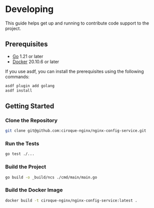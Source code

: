 # Developing

This guide helps get up and running to contribute code support to the project.

## Prerequisites

- [Go](https://golang.org/doc/install) 1.21 or later
- [Docker](https://docs.docker.com/get-docker/) 20.10.6 or later

If you use asdf, you can install the prerequisites using the following commands:

```bash
asdf plugin add golang
asdf install 
```

## Getting Started

### Clone the Repository

```bash
git clone git@github.com:ciroque-nginx/nginx-config-service.git
```

### Run the Tests

```bash
go test ./...
```

### Build the Project

```bash
go build -o _build/ncs ./cmd/main/main.go
```

### Build the Docker Image

```bash
docker build -t ciroque-nginx/nginx-config-service:latest .
```
